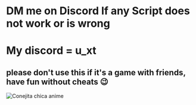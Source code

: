 # DM me on Discord If any Script does not work or is wrong  
# My discord = u_xt 
## please don't use this if it's a game with friends, have fun without cheats 😉
<img src="https://imgs.search.brave.com/ZwSsAc1V92BQl1JXiTSnkbjM6f214ClCgL0PJWW_uNk/rs:fit:860:0:0:0/g:ce/aHR0cHM6Ly9hbml5/dWtpLmNvbS93cC1j/b250ZW50L3VwbG9h/ZHMvMjAyMi8wMy9h/bml5dWtpLWJ1bm55/LWdpcmwtc2VucGFp/LWltYWdlLTI0Lmpw/Zw" alt="Conejita chica anime" class="svelte-1bhh0ez loaded">
